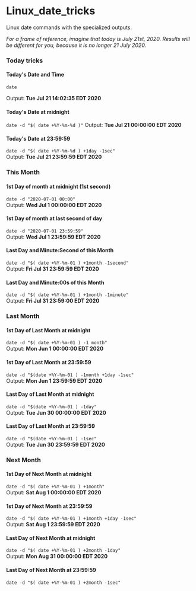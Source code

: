 # Linux_date_tricks
Linux date commands with the specialized outputs.

*For a frame of reference, imagine that today is July 21st, 2020.  Results will be different for you, because it is no longer 21 July 2020.*

### Today tricks
#### Today's Date and Time
```date```

Output: **Tue Jul 21 14:02:35 EDT 2020**
#### Today's Date at midnight
```date -d "$( date +%Y-%m-%d )"```
Output: **Tue Jul 21 00:00:00 EDT 2020**
#### Today's Date at 23:59:59
```date -d "$( date +%Y-%m-%d ) +1day -1sec"```<br>
Output: **Tue Jul 21 23:59:59 EDT 2020**


### This Month
#### 1st Day of month at midnight (1st second)
```date -d "2020-07-01 00:00"```<br>
Output: **Wed Jul  1 00:00:00 EDT 2020**
#### 1st Day of month at last second of day
```date -d "2020-07-01 23:59:59"```<br>
Output: **Wed Jul  1 23:59:59 EDT 2020**
#### Last Day and Minute:Second of this Month
```date -d "$( date +%Y-%m-01 ) +1month -1second"```<br>
Output: **Fri Jul 31 23:59:59 EDT 2020**
#### Last Day and Minute:00s of this Month
```date -d "$( date +%Y-%m-01 ) +1month -1minute"```<br>
Output: **Fri Jul 31 23:59:00 EDT 2020**


### Last Month
#### 1st Day of Last Month at midnight
```date -d "$( date +%Y-%m-01 ) -1 month"```<br>
Output: **Mon Jun  1 00:00:00 EDT 2020**
#### 1st Day of Last Month at 23:59:59
```date -d "$(date +%Y-%m-01 ) -1month +1day -1sec"```<br>
Output: **Mon Jun  1 23:59:59 EDT 2020**
#### Last Day of Last Month at midnight
```date -d "$(date +%Y-%m-01 ) -1day"```<br>
Output: **Tue Jun 30 00:00:00 EDT 2020**
#### Last Day of Last Month at 23:59:59
```date -d "$(date +%Y-%m-01 ) -1sec"```<br>
Output: **Tue Jun 30 23:59:59 EDT 2020**


### Next Month
#### 1st Day of Next Month at midnight
```date -d "$( date +%Y-%m-01 ) +1month"```<br>
Output: **Sat Aug  1 00:00:00 EDT 2020**
#### 1st Day of Next Month at 23:59:59
```date -d "$( date +%Y-%m-01 ) +1month +1day -1sec"```<br>
Output: **Sat Aug  1 23:59:59 EDT 2020**
#### Last Day of Next Month at midnight
```date -d "$( date +%Y-%m-01 ) +2month -1day"```<br>
Output: **Mon Aug 31 00:00:00 EDT 2020**
#### Last Day of Next Month at 23:59:59
```date -d "$( date +%Y-%m-01 ) +2month -1sec"```<br>
